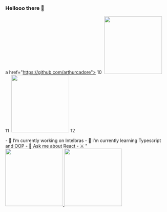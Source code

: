 ### Hellooo there 👋
a href="https://github.com/arthurcadore">
10
  <img height="180em" src="https://github-readme-stats.vercel.app/api?username=arthurcadore&show_icons=true&theme=dracula&include_all_commits=true&count_private=true"/>
11
  <img height="180em" src="https://github-readme-stats.vercel.app/api/top-langs/?username=arthurcadore&layout=compact&langs_count=7&theme=dracula"/>
12
</div>
- 🔭 I’m currently working on Intelbras
- 🌱 I’m currently learning Typescript and OOP
- 💬 Ask me about React
- ⚔️ "

 <div>
  <a href="https://github.com/arthurcadore">
  <img height="180em" src="https://github-readme-stats.vercel.app/api?username=arthurcadore&show_icons=true&theme=dracula&include_all_commits=true&count_private=true"/>
  <img height="180em" src="https://github-readme-stats.vercel.app/api/top-langs/?username=arthurcadore&layout=compact&langs_count=7&theme=dracula"/>
</div>
